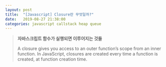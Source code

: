 ```yaml
---
layout: post
title:  "[Javascript] Closure란 무엇일까?"
date:   2019-08-27 21:38:00
categories: javascript callstack heap queue 
---
```


>  **자바스크립트 함수가 실행되면 이루어지는 것들**
>  
> A closure gives you access to an outer function’s scope from an inner function. 
In JavaScript, closures are created every time a function is created, at function creation time.

